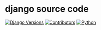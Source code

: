 # django source code

[![Django Versions](https://img.shields.io/badge/django%20versions-1.11-blue.svg)](https://www.djangoproject.com/download/1.11.0/tarball/)
[![Contributors](https://img.shields.io/badge/contributors-3-blue.svg)](https://github.com/dustgrit/django_1.11_source_zh_an/graphs/contributors)
[![Python](https://img.shields.io/badge/python-2.6%2C%202.7%2C%203.4%2C%203.5%2C%203.6-blue.svg)](https://www.python.org/)



